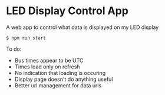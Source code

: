 # LED Display Control App

A web app to control what data is displayed on my LED display

```$ npm run start```

To do:
* Bus times appear to be UTC
* Times load only on refresh
* No indication that loading is occuring
* Display page doesn't do anything useful
* Better url management for data urls
